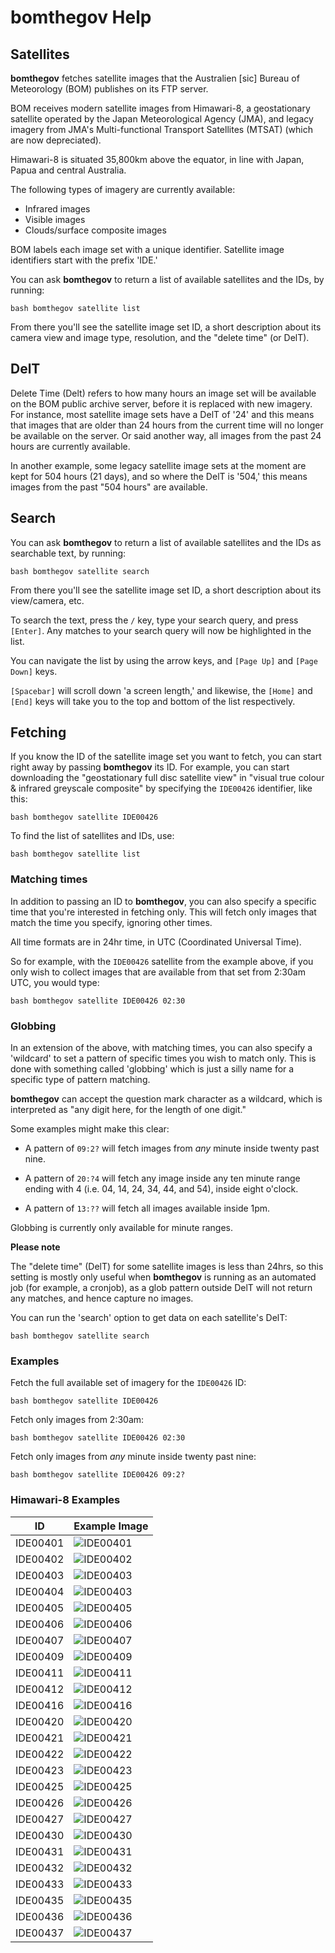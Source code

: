 ﻿# bomthegov Help

## Satellites

**bomthegov** fetches satellite images that the Australien [sic] Bureau of Meteorology (BOM) publishes on its FTP server.

BOM receives modern satellite images from Himawari-8, a geostationary satellite operated by the Japan Meteorological Agency (JMA), and legacy imagery from JMA's Multi-functional Transport Satellites (MTSAT) (which are now depreciated).

Himawari-8 is situated 35,800km above the equator, in line with Japan, Papua and central Australia.

The following types of imagery are currently available:

  * Infrared images
  * Visible images
  * Clouds/surface composite images

BOM labels each image set with a unique identifier. Satellite image identifiers start with the prefix 'IDE.'

You can ask **bomthegov** to return a list of available satellites and the IDs, by running:

  `bash bomthegov satellite list`

From there you'll see the satellite image set ID, a short description about its camera view and image type, resolution, and the "delete time" (or DelT).


## DelT

Delete Time (Delt) refers to how many hours an image set will be available on the BOM public archive server, before it is replaced with new imagery. For instance, most satellite image sets have a DelT of '24' and this means that images that are older than 24 hours from the current time will no longer be available on the server. Or said another way, all images from the past 24 hours are currently available.

In another example, some legacy satellite image sets at the moment are kept for 504 hours (21 days), and so where the DelT is '504,' this means images from the past "504 hours" are available.



## Search

You can ask **bomthegov** to return a list of available satellites and the IDs as searchable text, by running:

  `bash bomthegov satellite search`

From there you'll see the satellite image set ID, a short description about its view/camera, etc.

To search the text, press the `/` key, type your search query, and press `[Enter]`. Any matches to your search query will now be highlighted in the list.

You can navigate the list by using the arrow keys, and `[Page Up]` and `[Page Down]` keys.

`[Spacebar]` will scroll down 'a screen length,' and likewise, the `[Home]` and `[End]` keys will take you to the top and bottom of the list respectively.



## Fetching

If you know the ID of the satellite image set you want to fetch, you can start right away by passing **bomthegov** its ID. For example, you can start downloading the "geostationary full disc satellite view" in "visual true colour & infrared greyscale composite" by specifying the `IDE00426` identifier, like this:

  `bash bomthegov satellite IDE00426`


To find the list of satellites and IDs, use:

  `bash bomthegov satellite list`




### Matching times

In addition to passing an ID to **bomthegov**, you can also specify a specific time that you're interested in fetching only. This will fetch only images that match the time you specify, ignoring other times.

All time formats are in 24hr time, in UTC (Coordinated Universal Time).

So for example, with the `IDE00426` satellite from the example above, if you only wish to collect images that are available from that set from 2:30am UTC, you would type:

  `bash bomthegov satellite IDE00426 02:30`


### Globbing

In an extension of the above, with matching times, you can also specify a 'wildcard' to set a pattern of specific times you wish to match only. This is done with something called 'globbing' which is just a silly name for a specific type of pattern matching.

**bomthegov** can accept the question mark character as a wildcard, which is interpreted as "any digit here, for the length of one digit."

Some examples might make this clear:

  * A pattern of `09:2?` will fetch images from *any* minute inside twenty past nine.

  * A pattern of `20:?4` will fetch any image inside any ten minute range ending with 4 (i.e. 04, 14, 24, 34, 44, and 54), inside eight o'clock.

  * A pattern of `13:??` will fetch all images available inside 1pm.

Globbing is currently only available for minute ranges.


**Please note**

The "delete time" (DelT) for some satellite images is less than 24hrs, so this setting is mostly only useful when **bomthegov** is running as an automated job (for example, a cronjob), as a glob pattern outside DelT will not return any matches, and hence capture no images.

You can run the 'search' option to get data on each satellite's DelT:

  `bash bomthegov satellite search`



### Examples

Fetch the full available set of imagery for the `IDE00426` ID:

  `bash bomthegov satellite IDE00426`


Fetch only images from 2:30am:

  `bash bomthegov satellite IDE00426 02:30`


Fetch only images from *any* minute inside twenty past nine:

  `bash bomthegov satellite IDE00426 09:2?`



### Himawari-8 Examples

| ID        | Example Image                                     |
| --------- | ------------------------------------------------- |
| IDE00401  | ![IDE00401](assets/IDE00401.jpg)                  |
| IDE00402  | ![IDE00402](assets/IDE00402.jpg)                  |
| IDE00403  | ![IDE00403](assets/IDE00403.jpg)                  |
| IDE00404  | ![IDE00403](assets/IDE00404.jpg)                  |
| IDE00405  | ![IDE00405](assets/IDE00405.jpg)                  |
| IDE00406  | ![IDE00406](assets/IDE00406.jpg)                  |
| IDE00407  | ![IDE00407](assets/IDE00407.jpg)                  |
| IDE00409  | ![IDE00409](assets/IDE00409.jpg)                  |
| IDE00411  | ![IDE00411](assets/IDE00411.jpg)                  |
| IDE00412  | ![IDE00412](assets/IDE00412.jpg)                  |
| IDE00416  | ![IDE00416](assets/IDE00416.jpg)                  |
| IDE00420  | ![IDE00420](assets/IDE00420.jpg)                  |
| IDE00421  | ![IDE00421](assets/IDE00421.jpg)                  |
| IDE00422  | ![IDE00422](assets/IDE00422.jpg)                  |
| IDE00423  | ![IDE00423](assets/IDE00423.jpg)                  |
| IDE00425  | ![IDE00425](assets/IDE00425.jpg)                  |
| IDE00426  | ![IDE00426](assets/IDE00426.jpg)                  |
| IDE00427  | ![IDE00427](assets/IDE00427.jpg)                  |
| IDE00430  | ![IDE00430](assets/IDE00430.jpg)                  |
| IDE00431  | ![IDE00431](assets/IDE00431.jpg)                  |
| IDE00432  | ![IDE00432](assets/IDE00432.jpg)                  |
| IDE00433  | ![IDE00433](assets/IDE00433.jpg)                  |
| IDE00435  | ![IDE00435](assets/IDE00435.jpg)                  |
| IDE00436  | ![IDE00436](assets/IDE00436.jpg)                  |
| IDE00437  | ![IDE00437](assets/IDE00437.jpg)                  |

